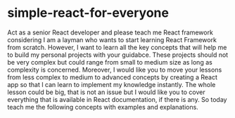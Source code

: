 # simple-react-for-everyone

Act as a senior React developer and please teach me React framework considering I am a layman who wants to start learning React Framework from scratch. 
However, I want to learn all the key concepts that will help me to build my personal projects with your guidabce.
These projects should not be very complex but could range from small to medium size as long as complexity is concerned. 
Moreover, I would like you to move your lessons from less complex to medium to advanced concepts by creating a React app so that I can learn to implement my knowledge instantly. 
The whole lesson could be big, that is not an issue but I would like you to cover everything that is available in React documentation, if there is any.
So today teach me the following concepts with examples and explanations.
